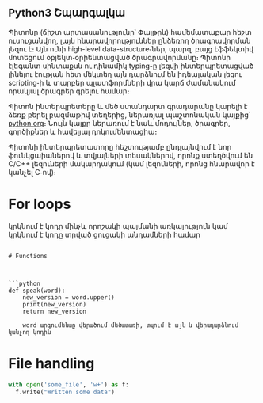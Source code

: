 Python3 Շպարգալկա
----------------
Պիտոնը (ճիշտ արտասանությունը՝ Փայթըն) համեմատաբար հեշտ ուսուցանվող, լայն հնարավորություններ ընձեռող ծրագրավորման լեզու է։ Այն ունի high-level data-structure֊ներ, պարզ, բայց էֆֆեկտիվ մոտեցում օբյեկտ֊օրիենտացված ծրագրավորմանը։ Պիտոնի էլեգանտ սինտաքսն ու դինամիկ typing-ը լեզվի ինտերպրետացված լինելու էության հետ մեկտեղ այն դարձնում են իդեալական լեզու scripting֊ի և տարբեր պլատֆորմների վրա կարճ ժամանակում որակյալ ծրագրեր գրելու համար։

Պիտոն ինտերպրետերը և մեծ ստանդարտ գրադարանը կարելի է ձեռք բերել բազմաթիվ տեղերից, ներառյալ պաշտոնական կայքից՝ [python.org](https://www.python.org/)։ Նույն կայքը ներառում է նաև մոդուլներ, ծրագրեր, գործիքներ և հավելյալ դոկումենտացիա։ 

Պիտոնի ինտերպրետատորը հեշտությամբ ընդլայնվում է նոր ֆունկցաիաներով և տվյալների տեսակներով, որոնք ստեղծվում են C/C++ լեզուների մակարդակում (կամ լեզուների, որոնց հնարավոր է կանչել C֊ով)։

# For loops

կրկնում է կոդը մինչև որոշակի պայմանի առկայություն կամ
կրկնում է կոդը տրված ցուցակի անդամների համար

```

# Functions



```python
def speak(word):
	new_version = word.upper()
	print(new_version)
	return new_version

	word արգումենտը վերածում մեծատառի, տպում է այն և վերադարձնում կանչող կոդին

```

# File handling

```python
with open('some_file', 'w+') as f:
  f.write("Written some data")

```
